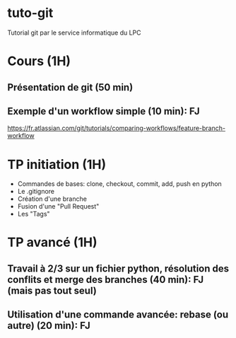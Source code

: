 # tuto-git
Tutorial git par le service informatique du LPC

# Cours (1H)

## Présentation de git (50 min)
## Exemple d'un workflow simple (10 min): FJ
  
  https://fr.atlassian.com/git/tutorials/comparing-workflows/feature-branch-workflow

# TP initiation (1H)
  - Commandes de bases: clone, checkout, commit, add, push
    en python
  - Le .gitignore
  - Création d'une branche
  - Fusion d'une "Pull Request"
  - Les "Tags"

# TP avancé (1H)

## Travail à 2/3 sur un fichier python, résolution des conflits et merge des branches (40 min): FJ (mais pas tout seul)

## Utilisation d'une commande avancée: rebase (ou autre) (20 min): FJ
